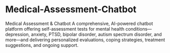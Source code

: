 # Medical-Assessment-Chatbot
Medical Assessment &amp; Chatbot A comprehensive, AI-powered chatbot platform offering self-assessment tests for mental health conditions—depression, anxiety, PTSD, bipolar disorder, autism spectrum disorder, and more—and delivering personalized evaluations, coping strategies, treatment suggestions, and ongoing support.
